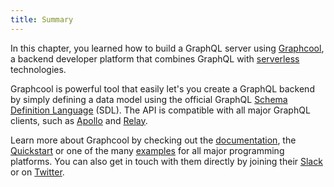 ```yaml
---
title: Summary
---
```


In this chapter, you learned how to build a GraphQL server using [Graphcool](https://www.graph.cool/), a backend developer platform that combines GraphQL with [serverless](https://en.wikipedia.org/wiki/Serverless_computing) technologies.

Graphcool is powerful tool that easily let's you create a GraphQL backend by simply defining a data model using the official GraphQL [Schema Definition Language](https://www.graph.cool/docs/faq/graphql-sdl-schema-definition-language-kr84dktnp0/) (SDL). 
The API is compatible with all major GraphQL clients, such as [Apollo](http://dev.apollodata.com/) and [Relay](https://facebook.github.io/relay/).

Learn more about Graphcool by checking out the [documentation](https://www.graph.cool/docs/), the [Quickstart](https://www.graph.cool/docs/quickstart/) or one of the many [examples](https://github.com/graphcool-examples) for all major programming platforms. You can also get in touch with them directly by joining their [Slack](slack.graph.cool) or on [Twitter](https://twitter.com/graphcool).
